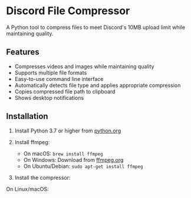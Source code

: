 # Discord File Compressor

A Python tool to compress files to meet Discord's 10MB upload limit while maintaining quality.

## Features

- Compresses videos and images while maintaining quality
- Supports multiple file formats
- Easy-to-use command line interface
- Automatically detects file type and applies appropriate compression
- Copies compressed file path to clipboard
- Shows desktop notifications

## Installation

1. Install Python 3.7 or higher from [python.org](https://python.org)

2. Install ffmpeg:
   - On macOS: `brew install ffmpeg`
   - On Windows: Download from [ffmpeg.org](https://ffmpeg.org/download.html)
   - On Ubuntu/Debian: `sudo apt-get install ffmpeg`

3. Install the compressor:

On Linux/macOS: